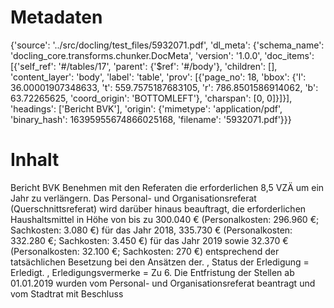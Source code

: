 # Metadaten
{'source': '../src/docling/test_files/5932071.pdf', 'dl_meta': {'schema_name': 'docling_core.transforms.chunker.DocMeta', 'version': '1.0.0', 'doc_items': [{'self_ref': '#/tables/17', 'parent': {'$ref': '#/body'}, 'children': [], 'content_layer': 'body', 'label': 'table', 'prov': [{'page_no': 18, 'bbox': {'l': 36.00001907348633, 't': 559.7575187683105, 'r': 786.8501586914062, 'b': 63.72265625, 'coord_origin': 'BOTTOMLEFT'}, 'charspan': [0, 0]}]}], 'headings': ['Bericht BVK'], 'origin': {'mimetype': 'application/pdf', 'binary_hash': 16395955674866025168, 'filename': '5932071.pdf'}}}

# Inhalt
Bericht BVK
Benehmen mit den Referaten die erforderlichen 8,5 VZÄ um ein Jahr zu verlängern. Das Personal- und Organisationsreferat (Querschnittsreferat) wird darüber hinaus beauftragt, die erforderlichen Haushaltsmittel in Höhe von bis zu 300.040 € (Personalkosten: 296.960 €; Sachkosten: 3.080 €) für das Jahr 2018, 335.730 € (Personalkosten: 332.280 €; Sachkosten: 3.450 €) für das Jahr 2019 sowie 32.370 € (Personalkosten: 32.100 €; Sachkosten: 270 €) entsprechend der tatsächlichen Besetzung bei den Ansätzen der. , Status der Erledigung = Erledigt. , Erledigungsvermerke = Zu 6. Die Entfristung der Stellen ab 01.01.2019 wurden vom Personal- und Organisationsreferat beantragt und vom Stadtrat mit Beschluss